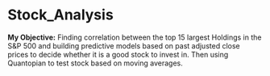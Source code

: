 # Stock_Analysis

**My Objective:** Finding correlation between the top 15 largest Holdings in the S&P 500 and building predictive models based on past adjusted close prices to decide whether it is a good stock to invest in. Then using Quantopian to test stock based on moving averages. 


